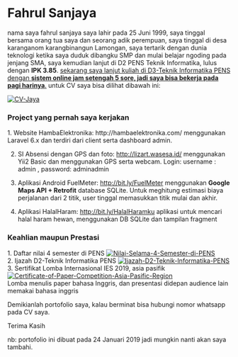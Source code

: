 # Fahrul Sanjaya
nama saya fahrul sanjaya saya lahir pada 25 Juni 1999, saya tinggal bersama orang tua saya dan seorang adik perempuan, saya tinggal di desa karanganom karangbinangun Lamongan, saya tertarik dengan dunia teknologi ketika saya duduk dibangku SMP dan mulai belajar ngoding pada jenjang SMA, saya kemudian lanjut di D2 PENS Teknik Informatika, lulus dengan <b>IPK 3.85</b>. <u>sekarang saya lanjut kuliah di D3-Teknik Informatika PENS dengan <b>sistem online jam setengah 5 sore, jadi saya bisa bekerja pada pagi harinya</b>.</u>
untuk CV saya bisa dilihat dibawah ini: 

<a href="https://ibb.co/t8Lqsg7"><img src="https://i.ibb.co/J53v7Vf/CV-Jaya.jpg" alt="CV-Jaya" border="0" style="display: block;
  margin-left: auto; margin-right: auto;"></a>
  
  <h3> Project yang pernah saya kerjakan </h3>
  1. Website HambaElektronika: http://hambaelektronika.com/ menggunakan Laravel 6.x dan terdiri dari client serta dashboard admin.
  
  2. SI Absensi dengan GPS dan foto: http://lizart.wasesa.id/ menggunakan Yii2 Basic dan menggunakan GPS serta webcam. 
     Login: username : admin , password: adminadmin
     
  3. Aplikasi Android FuelMeter: http://bit.ly/FuelMeter menggunakan <b>Google Maps API + Retrofit</b> database SQLite.
     Untuk meghitung estimasi biaya perjalanan dari 2 titik, user tinggal memasukkan titik mulai dan akhir.
     
  4. Aplikasi HalalHaram: http://bit.ly/HalalHaramku aplikasi untuk mencari halal haram hewan, menggunakan DB SQLite dan tampilan fragment
  
  <h3> Keahlian maupun Prestasi </h3>
  1. Daftar nilai 4 semester di PENS
   <a href="https://ibb.co/74MgtZd"><img src="https://i.ibb.co/wsGJhPF/Nilai-Selama-4-Semester-di-PENS.jpg" alt="Nilai-Selama-4-Semester-di-PENS" border="0" /></a><br>
  2. Ijazah D2-Teknik Informatika PENS
   <a href="https://ibb.co/d6PryNL"><img src="https://i.ibb.co/5vr6VQn/Ijazah-D2-Teknik-Informatika-PENS.jpg" alt="Ijazah-D2-Teknik-Informatika-PENS" border="0" /></a><br>
  3. Sertifikat Lomba Internasional IES 2019, asia pasifik
  <a href="https://ibb.co/MpMD3vn"><img src="https://i.ibb.co/S0RX9jN/Certificate-of-Paper-Competition-Asia-Pasific-Region.jpg" alt="Certificate-of-Paper-Competition-Asia-Pasific-Region" border="0" /></a><br>
  Lomba menulis paper bahasa Inggris, dan presentasi didepan audience lain memakai bahasa inggris
    
  Demikianlah portofolio saya, kalau berminat bisa hubungi nomor whatsapp pada CV saya. 
  
  Terima Kasih
  
  nb: portofolio ini dibuat pada 24 Januari 2019 jadi mungkin nanti akan saya tambahi.
  
